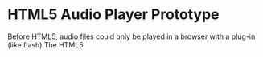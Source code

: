 # HTML5 Audio Player Prototype

Before HTML5, audio files could only be played in a browser with a plug-in (like flash)
The HTML5 <audio> element specifies a standard way to embed audio in a web page
The audio element also allows you to specify multiple sources, so a browser that can' t play one type of file can fall back to another type
In HTML5 there are 3 supported audio formats: MP3, WAV and Ogg
Not all browser support these audio file format eg firefox and Opere supports all file formats.
